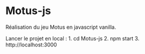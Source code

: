 # Motus-js

Réalisation du jeu Motus en javascript vanilla.

Lancer le projet en local : 
    1. cd Motus-js
    2. npm start
    3. http://localhost:3000
